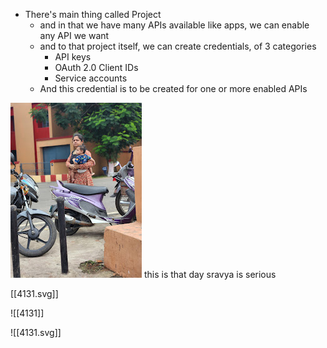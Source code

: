 - There's main thing called Project
	-  and in that we have many APIs available like apps, we can enable any API we want
	-  and to that project itself, we can create credentials, of 3 categories
		- API keys
		- OAuth 2.0 Client IDs
		- Service accounts
	- And this credential is to be created for one or more enabled APIs


[![](2024-07-30_google-photo_122739.jpg)](https://photos.google.com/lr/photo/APoIuWorr248Ds2EU8ch-0Sj0N-Enxo2Xc764GF0GMc7M844NxZO9fkStUHFKOkN1oK8ZLrOiQXgO4qmhGsdiI9EmBp0p4nZyg) 
this is that day sravya is serious


[[4131.svg]]




![[4131]]

![[4131.svg]]